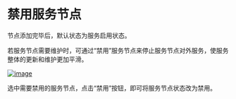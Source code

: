# 禁用服务节点

节点添加完毕后，默认状态为服务启用状态。

若服务节点需要维护时，可通过“禁用”服务节点来停止服务节点对外服务，使服务整体的更新和维护更加平滑。

[![image](https://docs.ucloud.cn/_media/network/ulb/ulb9.png)](https://docs.ucloud.cn/_detail/network/ulb/ulb9.png?id=network%3Aulb%3Acommon)

选中需要禁用的服务节点，点击“禁用”按钮，即可将服务节点状态改为禁用。

